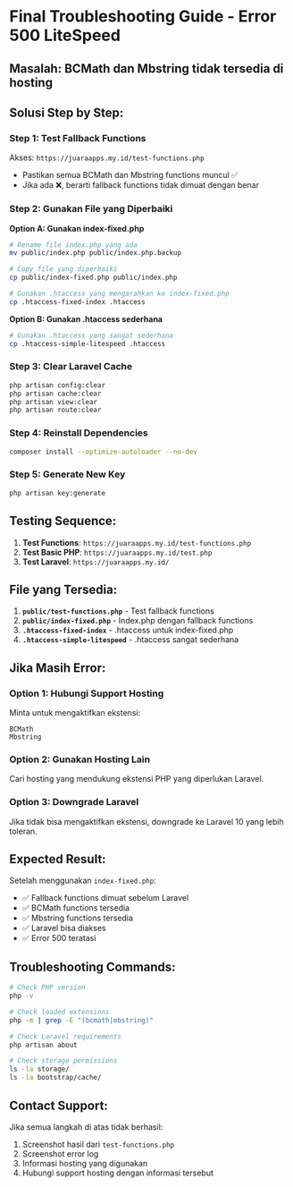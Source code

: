 # Final Troubleshooting Guide - Error 500 LiteSpeed

## Masalah: BCMath dan Mbstring tidak tersedia di hosting

## Solusi Step by Step:

### Step 1: Test Fallback Functions
Akses: `https://juaraapps.my.id/test-functions.php`
- Pastikan semua BCMath dan Mbstring functions muncul ✅
- Jika ada ❌, berarti fallback functions tidak dimuat dengan benar

### Step 2: Gunakan File yang Diperbaiki

**Option A: Gunakan index-fixed.php**
```bash
# Rename file index.php yang ada
mv public/index.php public/index.php.backup

# Copy file yang diperbaiki
cp public/index-fixed.php public/index.php

# Gunakan .htaccess yang mengarahkan ke index-fixed.php
cp .htaccess-fixed-index .htaccess
```

**Option B: Gunakan .htaccess sederhana**
```bash
# Gunakan .htaccess yang sangat sederhana
cp .htaccess-simple-litespeed .htaccess
```

### Step 3: Clear Laravel Cache
```bash
php artisan config:clear
php artisan cache:clear
php artisan view:clear
php artisan route:clear
```

### Step 4: Reinstall Dependencies
```bash
composer install --optimize-autoloader --no-dev
```

### Step 5: Generate New Key
```bash
php artisan key:generate
```

## Testing Sequence:

1. **Test Functions**: `https://juaraapps.my.id/test-functions.php`
2. **Test Basic PHP**: `https://juaraapps.my.id/test.php`
3. **Test Laravel**: `https://juaraapps.my.id/`

## File yang Tersedia:

1. **`public/test-functions.php`** - Test fallback functions
2. **`public/index-fixed.php`** - Index.php dengan fallback functions
3. **`.htaccess-fixed-index`** - .htaccess untuk index-fixed.php
4. **`.htaccess-simple-litespeed`** - .htaccess sangat sederhana

## Jika Masih Error:

### Option 1: Hubungi Support Hosting
Minta untuk mengaktifkan ekstensi:
```
BCMath
Mbstring
```

### Option 2: Gunakan Hosting Lain
Cari hosting yang mendukung ekstensi PHP yang diperlukan Laravel.

### Option 3: Downgrade Laravel
Jika tidak bisa mengaktifkan ekstensi, downgrade ke Laravel 10 yang lebih toleran.

## Expected Result:

Setelah menggunakan `index-fixed.php`:
- ✅ Fallback functions dimuat sebelum Laravel
- ✅ BCMath functions tersedia
- ✅ Mbstring functions tersedia
- ✅ Laravel bisa diakses
- ✅ Error 500 teratasi

## Troubleshooting Commands:

```bash
# Check PHP version
php -v

# Check loaded extensions
php -m | grep -E "(bcmath|mbstring)"

# Check Laravel requirements
php artisan about

# Check storage permissions
ls -la storage/
ls -la bootstrap/cache/
```

## Contact Support:

Jika semua langkah di atas tidak berhasil:
1. Screenshot hasil dari `test-functions.php`
2. Screenshot error log
3. Informasi hosting yang digunakan
4. Hubungi support hosting dengan informasi tersebut 